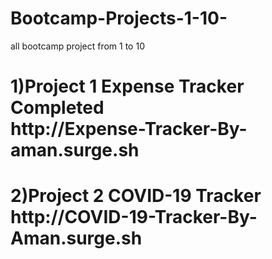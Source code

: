 # Bootcamp-Projects-1-10-
all bootcamp project from 1 to 10
<h1>1)Project 1 Expense Tracker Completed<br/>http://Expense-Tracker-By-aman.surge.sh</h1>
<h1>2)Project 2 COVID-19 Tracker<br/>http://COVID-19-Tracker-By-Aman.surge.sh</h1>


